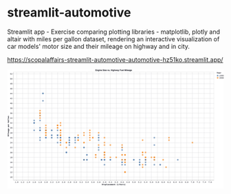 # streamlit-automotive

Streamlit app - Exercise comparing plotting libraries - matplotlib, plotly and altair
with miles per gallon dataset, rendering an interactive visualization of car models' motor size and their mileage on highway and in city.

https://scopalaffairs-streamlit-automotive-automotive-hz51ko.streamlit.app/

![Visualization Automotive - Miles per Gallon](img/visualization_automotive.png)
